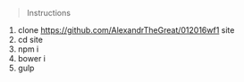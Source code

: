 >Instructions

1. clone https://github.com/AlexandrTheGreat/012016wf1 site
2. cd site
3. npm i
4. bower i
5. gulp